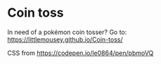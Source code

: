 # Coin toss
In need of a pokémon coin tosser? Go to: https://littlemousey.github.io/Coin-toss/

CSS from https://codepen.io/le0864/pen/pbmoVQ
